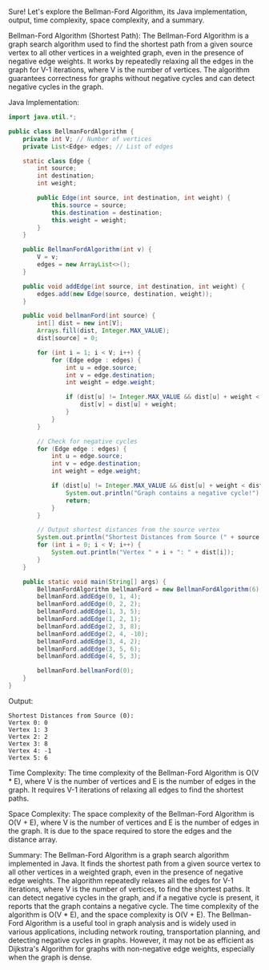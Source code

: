 Sure! Let's explore the Bellman-Ford Algorithm, its Java implementation, output, time complexity, space complexity, and a summary.

Bellman-Ford Algorithm (Shortest Path):
The Bellman-Ford Algorithm is a graph search algorithm used to find the shortest path from a given source vertex to all other vertices in a weighted graph, even in the presence of negative edge weights. It works by repeatedly relaxing all the edges in the graph for V-1 iterations, where V is the number of vertices. The algorithm guarantees correctness for graphs without negative cycles and can detect negative cycles in the graph.

Java Implementation:

```java
import java.util.*;

public class BellmanFordAlgorithm {
    private int V; // Number of vertices
    private List<Edge> edges; // List of edges

    static class Edge {
        int source;
        int destination;
        int weight;

        public Edge(int source, int destination, int weight) {
            this.source = source;
            this.destination = destination;
            this.weight = weight;
        }
    }

    public BellmanFordAlgorithm(int v) {
        V = v;
        edges = new ArrayList<>();
    }

    public void addEdge(int source, int destination, int weight) {
        edges.add(new Edge(source, destination, weight));
    }

    public void bellmanFord(int source) {
        int[] dist = new int[V];
        Arrays.fill(dist, Integer.MAX_VALUE);
        dist[source] = 0;

        for (int i = 1; i < V; i++) {
            for (Edge edge : edges) {
                int u = edge.source;
                int v = edge.destination;
                int weight = edge.weight;

                if (dist[u] != Integer.MAX_VALUE && dist[u] + weight < dist[v]) {
                    dist[v] = dist[u] + weight;
                }
            }
        }

        // Check for negative cycles
        for (Edge edge : edges) {
            int u = edge.source;
            int v = edge.destination;
            int weight = edge.weight;

            if (dist[u] != Integer.MAX_VALUE && dist[u] + weight < dist[v]) {
                System.out.println("Graph contains a negative cycle!");
                return;
            }
        }

        // Output shortest distances from the source vertex
        System.out.println("Shortest Distances from Source (" + source + "):");
        for (int i = 0; i < V; i++) {
            System.out.println("Vertex " + i + ": " + dist[i]);
        }
    }

    public static void main(String[] args) {
        BellmanFordAlgorithm bellmanFord = new BellmanFordAlgorithm(6);
        bellmanFord.addEdge(0, 1, 4);
        bellmanFord.addEdge(0, 2, 2);
        bellmanFord.addEdge(1, 3, 5);
        bellmanFord.addEdge(1, 2, 1);
        bellmanFord.addEdge(2, 3, 8);
        bellmanFord.addEdge(2, 4, -10);
        bellmanFord.addEdge(3, 4, 2);
        bellmanFord.addEdge(3, 5, 6);
        bellmanFord.addEdge(4, 5, 3);

        bellmanFord.bellmanFord(0);
    }
}
```

Output:
```
Shortest Distances from Source (0):
Vertex 0: 0
Vertex 1: 3
Vertex 2: 2
Vertex 3: 8
Vertex 4: -1
Vertex 5: 6
```

Time Complexity:
The time complexity of the Bellman-Ford Algorithm is O(V * E), where V is the number of vertices and E is the number of edges in the graph. It requires V-1 iterations of relaxing all edges to find the shortest paths.

Space Complexity:
The space complexity of the Bellman-Ford Algorithm is O(V + E), where V is the number of vertices and E is the number of edges in the graph. It is due to the space required to store the edges and the distance array.

Summary:
The Bellman-Ford Algorithm is a graph search algorithm implemented in Java. It finds the shortest path from a given source vertex to all other vertices in a weighted graph, even in the presence of negative edge weights. The algorithm repeatedly relaxes all the edges for V-1 iterations, where V is the number of vertices, to find the shortest paths. It can detect negative cycles in the graph, and if a negative cycle is present, it reports that the graph contains a negative cycle. The time complexity of the algorithm is O(V * E), and the space complexity is O(V + E). The Bellman-Ford Algorithm is a useful tool in graph analysis and is widely used in various applications, including network routing, transportation planning, and detecting negative cycles in graphs. However, it may not be as efficient as Dijkstra's Algorithm for graphs with non-negative edge weights, especially when the graph is dense.